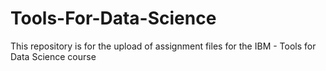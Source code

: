 # Tools-For-Data-Science
This repository is for the upload of assignment files for the IBM - Tools for Data Science course
